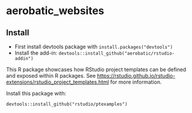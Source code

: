 # aerobatic_websites

## Install

- First install devtools package with `install.packages("devtools")`
- Install the add-in: `devtools::install_github("aerobatic/rstudio-addin")`

This R package showcases how RStudio project templates can be defined and
exposed within R packages. See
https://rstudio.github.io/rstudio-extensions/rstudio_project_templates.html for
more information.

Install this package with:

    devtools::install_github("rstudio/ptexamples")
